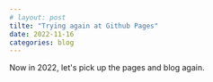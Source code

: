 ```yaml
---
# layout: post
tilte: "Trying again at Github Pages"
date: 2022-11-16
categories: blog
---
```


Now in 2022, let's pick up the pages and blog again.
